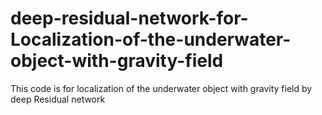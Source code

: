 # deep-residual-network-for-Localization-of-the-underwater-object-with-gravity-field
This code is for localization of the underwater object with gravity field by deep Residual network
